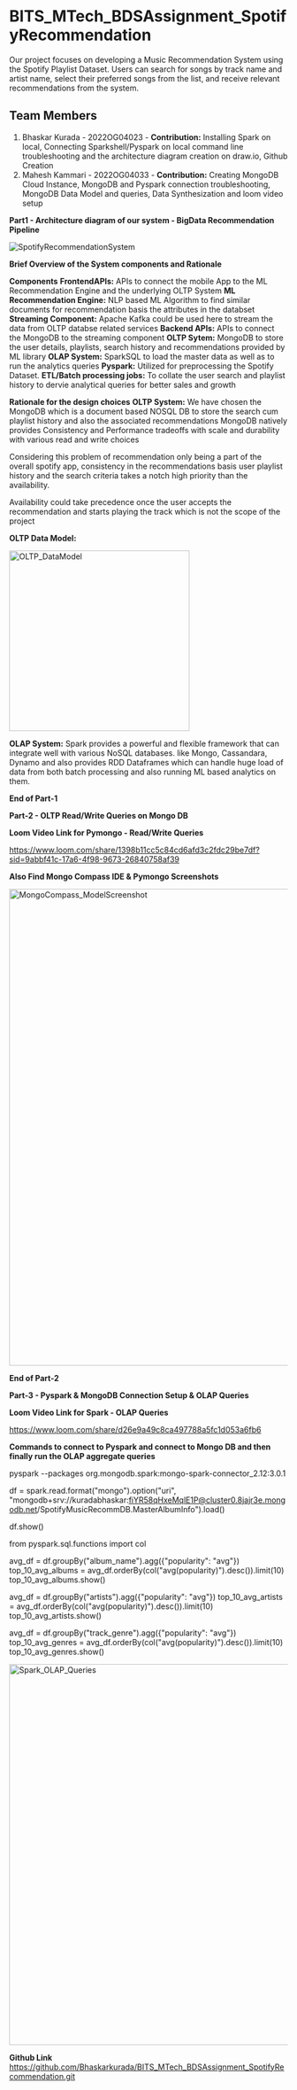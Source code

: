 # BITS_MTech_BDSAssignment_SpotifyRecommendation



Our project focuses on developing a Music Recommendation System using the Spotify  Playlist Dataset.  Users can search for songs by track name and artist name, select their preferred songs from the list, and receive relevant recommendations from the system.

## Team Members
1) Bhaskar Kurada - 2022OG04023 - **Contribution:** Installing Spark on local, Connecting Sparkshell/Pyspark on local command line troubleshooting and the architecture diagram creation on draw.io, Github Creation
2) Mahesh Kammari - 2022OG04033 - **Contribution:** Creating MongoDB Cloud Instance, MongoDB and Pyspark connection troubleshooting, MongoDB Data Model and queries, Data Synthesization and loom video setup


**Part1 - Architecture diagram of our system - BigData Recommendation Pipeline**

![SpotifyRecommendationSystem](https://github.com/Bhaskarkurada/BITS_MTech_BDSAssignment_SpotifyRecommendation/assets/119121333/ea144531-1a6b-4ff1-8136-e4d236a08b74)

**Brief Overview of the System components and Rationale**

**Components**
**FrontendAPIs:** APIs to connect the mobile App to the ML Recommendation Engine and the underlying OLTP System
**ML Recommendation Engine:** NLP based ML Algorithm to find similar documents for recommendation basis the attributes in the databset
**Streaming Component:** Apache Kafka could be used here to stream the data from OLTP databse related services
**Backend APIs:** APIs to connect the MongoDB to the streaming component
**OLTP Sytem:** MongoDB to store the user details, playlists, search history and recommendations provided by ML library 
**OLAP System:** SparkSQL to load the master data as well as to run the analytics queries 
**Pyspark:** Utilized for preprocessing the Spotify Dataset.
**ETL/Batch processing jobs:** To collate the user search and playlist history to dervie analytical queries for better sales and growth 

**Rationale for the design choices**
**OLTP System:** We have chosen the MongoDB which is a document based NOSQL DB to store the search cum playlist history and also the associated recommendations
MongoDB natively provides Consistency and Performance tradeoffs with scale  and durability with various read and write choices

Considering this problem of recommendation only being a part of the overall spotify app, consistency in the recommendations basis user playlist history and the search criteria takes a notch high priority than the availability.

Availability could take precedence once the user accepts the recommendation and starts playing the track which is not the scope of the project

**OLTP Data Model:**

<img width="326" alt="OLTP_DataModel" src="https://github.com/Bhaskarkurada/BITS_MTech_BDSAssignment_SpotifyRecommendation/assets/119121333/9005f3ab-a6aa-42c7-8f7d-bc66242748c0">


**OLAP System:** Spark provides  a powerful and flexible framework that can integrate well with various NoSQL databases. like Mongo, Cassandara, Dynamo and also provides RDD Dataframes which can handle huge load of data from both batch processing and also running ML based analytics on them. 

**End of Part-1**

**Part-2 - OLTP Read/Write Queries on Mongo DB**

**Loom Video Link for Pymongo - Read/Write Queries**

https://www.loom.com/share/1398b11cc5c84cd6afd3c2fdc29be7df?sid=9abbf41c-17a6-4f98-9673-26840758af39

**Also Find Mongo Compass IDE & Pymongo Screenshots**

<img width="861" alt="MongoCompass_ModelScreenshot" src="https://github.com/Bhaskarkurada/BITS_MTech_BDSAssignment_SpotifyRecommendation/assets/119121333/f98a5b9d-064c-4a7a-8561-476d9f589001">

**End of Part-2**

**Part-3 - Pyspark & MongoDB Connection Setup & OLAP Queries**

**Loom Video Link for Spark - OLAP Queries**

https://www.loom.com/share/d26e9a49c8ca497788a5fc1d053a6fb6 

**Commands to connect to Pyspark and connect to Mongo DB and then finally run the OLAP aggregate queries**

pyspark --packages org.mongodb.spark:mongo-spark-connector_2.12:3.0.1

df = spark.read.format("mongo").option("uri",
"mongodb+srv://kuradabhaskar:fiYR58qHxeMqlE1P@cluster0.8jajr3e.mongodb.net/SpotifyMusicRecommDB.MasterAlbumInfo").load()

df.show()

from pyspark.sql.functions import col

avg_df = df.groupBy("album_name").agg({"popularity": "avg"}) 
top_10_avg_albums = avg_df.orderBy(col("avg(popularity)").desc()).limit(10) 
top_10_avg_albums.show()

avg_df = df.groupBy("artists").agg({"popularity": "avg"}) 
top_10_avg_artists = avg_df.orderBy(col("avg(popularity)").desc()).limit(10) 
top_10_avg_artists.show()

avg_df = df.groupBy("track_genre").agg({"popularity": "avg"}) 
top_10_avg_genres = avg_df.orderBy(col("avg(popularity)").desc()).limit(10) 
top_10_avg_genres.show()

<img width="688" alt="Spark_OLAP_Queries" src="https://github.com/Bhaskarkurada/BITS_MTech_BDSAssignment_SpotifyRecommendation/assets/119121333/f1c44b4a-3f4d-4984-a081-cac925a77626">

**Github Link**
https://github.com/Bhaskarkurada/BITS_MTech_BDSAssignment_SpotifyRecommendation.git

